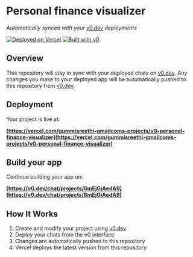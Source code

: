 # Personal finance visualizer

*Automatically synced with your [v0.dev](https://v0.dev) deployments*

[![Deployed on Vercel](https://img.shields.io/badge/Deployed%20on-Vercel-black?style=for-the-badge&logo=vercel)](https://vercel.com/gummisreethi-gmailcoms-projects/v0-personal-finance-visualizer)
[![Built with v0](https://img.shields.io/badge/Built%20with-v0.dev-black?style=for-the-badge)](https://v0.dev/chat/projects/6mEjGjAedA9)

## Overview

This repository will stay in sync with your deployed chats on [v0.dev](https://v0.dev).
Any changes you make to your deployed app will be automatically pushed to this repository from [v0.dev](https://v0.dev).

## Deployment

Your project is live at:

**[https://vercel.com/gummisreethi-gmailcoms-projects/v0-personal-finance-visualizer](https://vercel.com/gummisreethi-gmailcoms-projects/v0-personal-finance-visualizer)**

## Build your app

Continue building your app on:

**[https://v0.dev/chat/projects/6mEjGjAedA9](https://v0.dev/chat/projects/6mEjGjAedA9)**

## How It Works

1. Create and modify your project using [v0.dev](https://v0.dev)
2. Deploy your chats from the v0 interface
3. Changes are automatically pushed to this repository
4. Vercel deploys the latest version from this repository